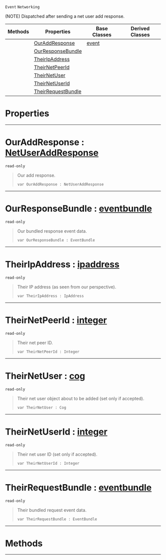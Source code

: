  `Event` `Networking`



(NOTE) Dispatched after sending a net user add response.

|Methods|Properties|Base Classes|Derived Classes|
|---|---|---|---|
| |[ OurAddResponse](https://github.com/ZilchEngine/ZilchDocs/blob/master/code_reference/class_reference/netpeersentuseraddresponse.markdown#ouraddresponse-zilch-engi)|[event](https://github.com/ZilchEngine/ZilchDocs/blob/master/code_reference/class_reference/event.markdown)| |
| |[ OurResponseBundle](https://github.com/ZilchEngine/ZilchDocs/blob/master/code_reference/class_reference/netpeersentuseraddresponse.markdown#ourresponsebundle-zilch-e)| | |
| |[ TheirIpAddress](https://github.com/ZilchEngine/ZilchDocs/blob/master/code_reference/class_reference/netpeersentuseraddresponse.markdown#theiripaddress-zilch-engi)| | |
| |[ TheirNetPeerId](https://github.com/ZilchEngine/ZilchDocs/blob/master/code_reference/class_reference/netpeersentuseraddresponse.markdown#theirnetpeerid-zilch-engi)| | |
| |[ TheirNetUser](https://github.com/ZilchEngine/ZilchDocs/blob/master/code_reference/class_reference/netpeersentuseraddresponse.markdown#theirnetuser-zilch-engine)| | |
| |[ TheirNetUserId](https://github.com/ZilchEngine/ZilchDocs/blob/master/code_reference/class_reference/netpeersentuseraddresponse.markdown#theirnetuserid-zilch-engi)| | |
| |[ TheirRequestBundle](https://github.com/ZilchEngine/ZilchDocs/blob/master/code_reference/class_reference/netpeersentuseraddresponse.markdown#theirrequestbundle-zero)| | |


 #  Properties


---  
 #  OurAddResponse : [NetUserAddResponse](https://github.com/ZilchEngine/ZilchDocs/blob/master/code_reference/enum_reference.markdown#netuseraddresponse)

 `read-only`

> Our add response.
> ``` lang=cpp, name=Nada
> var OurAddResponse : NetUserAddResponse


---  
 #  OurResponseBundle : [eventbundle](https://github.com/ZilchEngine/ZilchDocs/blob/master/code_reference/class_reference/eventbundle.markdown)

 `read-only`

> Our bundled response event data.
> ``` lang=cpp, name=Nada
> var OurResponseBundle : EventBundle


---  
 #  TheirIpAddress : [ipaddress](https://github.com/ZilchEngine/ZilchDocs/blob/master/code_reference/class_reference/ipaddress.markdown)

 `read-only`

> Their IP address (as seen from our perspective).
> ``` lang=cpp, name=Nada
> var TheirIpAddress : IpAddress


---  
 #  TheirNetPeerId : [integer](https://github.com/ZilchEngine/ZilchDocs/blob/master/code_reference/nada_base_types/integer.markdown)

 `read-only`

> Their net peer ID.
> ``` lang=cpp, name=Nada
> var TheirNetPeerId : Integer


---  
 #  TheirNetUser : [cog](https://github.com/ZilchEngine/ZilchDocs/blob/master/code_reference/class_reference/cog.markdown)

 `read-only`

> Their net user object about to be added (set only if accepted).
> ``` lang=cpp, name=Nada
> var TheirNetUser : Cog


---  
 #  TheirNetUserId : [integer](https://github.com/ZilchEngine/ZilchDocs/blob/master/code_reference/nada_base_types/integer.markdown)

 `read-only`

> Their net user ID (set only if accepted).
> ``` lang=cpp, name=Nada
> var TheirNetUserId : Integer


---  
 #  TheirRequestBundle : [eventbundle](https://github.com/ZilchEngine/ZilchDocs/blob/master/code_reference/class_reference/eventbundle.markdown)

 `read-only`

> Their bundled request event data.
> ``` lang=cpp, name=Nada
> var TheirRequestBundle : EventBundle


---  
 #  Methods


---  
 

 